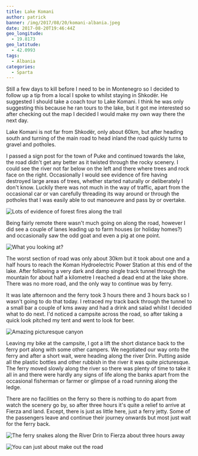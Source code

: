 ```yaml
---
title: Lake Komani
author: patrick
banner: /img/2017/08/20/komani-albania.jpeg
date: 2017-08-20T19:46:44Z
geo_longitude:
  - 19.8173
geo_latitude:
  - 42.0993
tags:
  - Albania
categories:
  - Sparta
---
```

Still a few days to kill before I need to be in Montenegro so I decided to follow up a tip from a local I spoke to whilst staying in Shkodër. He suggested I should take a coach tour to Lake Komani. I think he was only suggesting this because he ran tours to the lake, but it got me interested so after checking out the map I decided I would make my own way there the next day.

Lake Komani is not far from Shkodër, only about 60km, but after heading south and turning of the main road to head inland the road quickly turns to gravel and potholes.

<!--more-->

I passed a sign post for the town of Puke and continued towards the lake, the road didn't get any better as it twisted through the rocky scenery. I could see the river not far below on the left and there where trees and rock face on the right. Occasionally I would see evidence of fire having destroyed large areas of trees, whether started naturally or deliberately I don't know. Luckily there was not much in the way of traffic, apart from the occasional car or van carefully threading its way around or through the potholes that I was easily able to out manoeuvre and pass by or overtake.

![Lots of evidence of forest fires along the trail](/img/2017/08/19/forestfire-albania.jpeg)

Being fairly remote there wasn't much going on along the road, however I did see a couple of lanes leading up to farm houses (or holiday homes?) and occasionally saw the odd goat and even a pig at one point.

![What you looking at?](/img/2017/08/19/goat-albania.jpeg)

The worst section of road was only about 30km but it took about one and a half hours to reach the Koman Hydroelectric Power Station at this end of the lake. After following a very dark and damp single track tunnel through the mountain for about half a kilometre I reached a dead end at the lake shore. There was no more road, and the only way to continue was by ferry.

It was late afternoon and the ferry took 3 hours there and 3 hours back so I wasn't going to do that today. I retraced my track back through the tunnel to a small bar a couple of kms away and had a drink and salad whilst I decided what to do next. I'd noticed a campsite across the road, so after taking a quick look pitched my tent and went to look for beer. 

![Amazing picturesque canyon](/img/2017/08/20/komani-albania-1.jpeg)

Leaving my bike at the campsite, I got a lift the short distance back to the ferry port along with some other campers. We negotiated our way onto the ferry and after a short wait, were heading along the river Drin. Putting aside all the plastic bottles and other rubbish in the river it was quite picturesque. The ferry moved slowly along the river so there was plenty of time to take it all in and there were hardly any signs of life along the banks apart from the occasional fisherman or farmer or glimpse of a road running along the ledge.

There are no facilities on the ferry so there is nothing to do apart from watch the scenery go by, so after three hours it's quite a relief to arrive at Fierza and land. Except, there is just as little here, just a ferry jetty. Some of the passengers leave and continue their journey onwards but most just wait for the ferry back. 

![The ferry snakes along the River Drin to Fierza about three hours away](/img/2017/08/20/komani-albania-2.jpeg)

![You can just about make out the road](/img/2017/08/20/komani-albania-3.jpeg)
